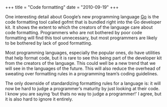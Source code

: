 +++
title = "Code formatting"
date = "2010-09-19"
+++

One interesting detail about Google’s new programming language [Go](http://golang.org/) is the code formatting tool called gofmt that is bundled right into the Go developer kit. It shows the extent to which the creators of the language care about code formatting. Programmers who are not bothered by poor code formatting will find this tool unnecessary, but most programmers are likely to be bothered by lack of good formatting.

Most programming languages, especially the popular ones, do have utilities that help format code, but it is rare to see this being part of the developer kit from the creators of the language. This could well be a new trend that we will see in the languages of the future. This will also reduce the overhead of sweating over formatting rules in a programming team’s coding guidelines.

The only downside of standardizing formatting rules for a language is: it will now be hard to judge a programmer’s maturity by just looking at their code. I know you are saying ‘but thats no way to judge a programmer!’ I agree, but it is also hard to ignore it entirely.
